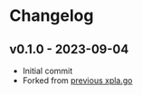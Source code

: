 # Changelog

## v0.1.0 - 2023-09-04

- Initial commit
- Forked from [previous xpla.go](https://github.com/Moonyongjung/xpla.go)
